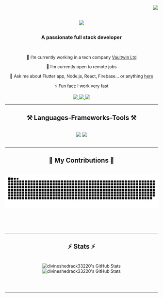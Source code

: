 <img align="right" src="https://visitor-badge.laobi.icu/badge?page_id=divineshedrack33220.divineshedrack33220" />

<h1 align="center">
    <img src="https://readme-typing-svg.herokuapp.com/?font=Righteous&size=35&center=true&vCenter=true&width=500&height=70&duration=4000&lines=Hi+There!+👋;+I'm+Divine+Shedrack!;" />
</h1>

<h3 align="center">A passionate full stack developer</h3>

<br/>

<div align="center">
 
 🔭 I’m currently working in a tech company [Vaultwin Ltd](https://vaultwinltd.com)
 
 🌱 I’m currently open to remote jobs
 
💬 Ask me about Flutter app, Node.js, React, Firebase... or anything [here](mailto:divineshedrack1@gmail.com)

⚡ Fun fact: I work very fast

</div>
 
<div align="center"> 
<a href="mailto:divineshedrack1@gmail.com">
    <img src="https://img.shields.io/badge/Gmail-333333?style=for-the-badge&logo=gmail&logoColor=red" />
  </a>
  <a href="https://linkedin.com/in/pedro-sales-muniz" target="_blank">
    <img src="https://img.shields.io/badge/LinkedIn-0077B5?style=for-the-badge&logo=linkedin&logoColor=white" />
  </a>
  <a href="#" target="_blank">
     <img src="https://img.shields.io/badge/Portfolio-FF5722?style=for-the-badge&logo=todoist&logoColor=white" />
  </a>
</div>

<hr/>

<h2 align="center">⚒️ Languages-Frameworks-Tools ⚒️</h2>
<br/>
<div align="center">
    <img src="https://skillicons.dev/icons?i=react,bootstrap,mui,html,css,vscode,github,figma,tailwind,git,r" />
    <img src="https://skillicons.dev/icons?i=nodejs,javascript,typescript,express,firebase,mongodb,java,nextjs,mysql,flask" />
</div>

<br/>
<hr/>

<div align="center">
  <h2>🐍 My Contributions 🐍</h2>
  <br>
 <img alt="snake eating my contributions" src="https://raw.githubusercontent.com/salesp07/salesp07/output/github-contribution-grid-snake.svg" />
  
  <br/><br/><br/>
</div>

<hr/>

<h2 align="center">⚡ Stats ⚡</h2>
<br>
<div align="center">
     
 <img src="https://github-readme-stats.vercel.app/api/top-langs/?username=divineshedrack33220&theme=tokyonight&show_icons=true&hide_border=true&layout=compact" alt="divineshedrack33220's GitHub Stats" />
    <img src="https://github-readme-streak-stats.herokuapp.com/?user=divineshedrack33220&theme=tokyonight&hide_border=true" alt="divineshedrack33220's GitHub Stats" />
</div>

<br/><br/>

<hr/>

<br/><br/>
